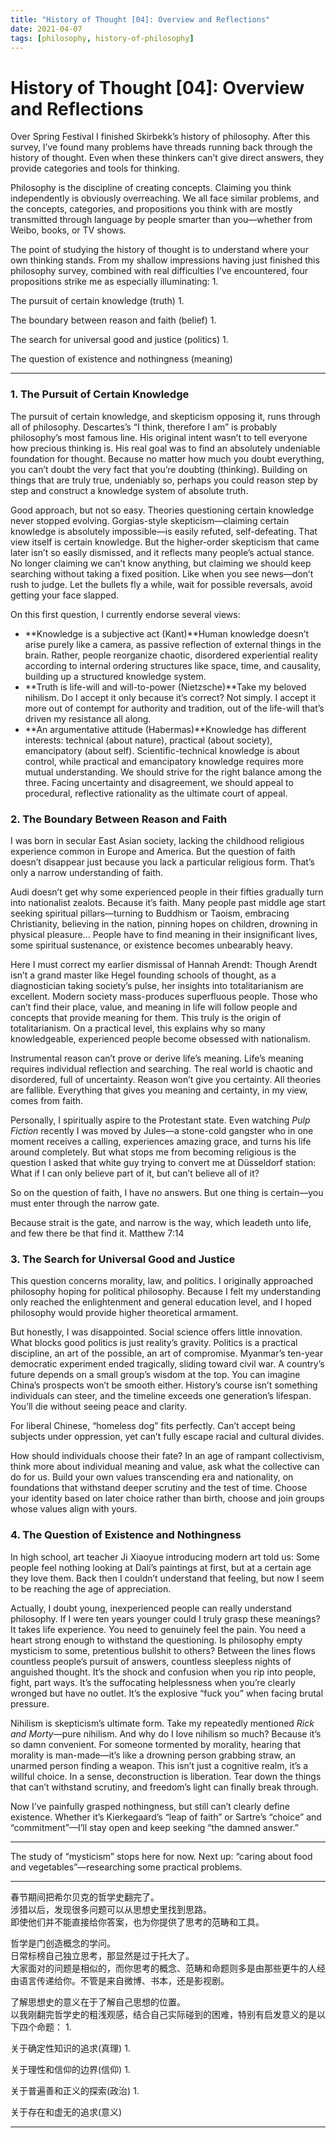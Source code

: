 ```yaml
---
title: "History of Thought [04]: Overview and Reflections"
date: 2021-04-07
tags: [philosophy, history-of-philosophy]
---
```


# History of Thought [04]: Overview and Reflections


Over Spring Festival I finished Skirbekk’s history of philosophy. After this survey, I’ve found many problems have threads running back through the history of thought. Even when these thinkers can’t give direct answers, they provide categories and tools for thinking.

Philosophy is the discipline of creating concepts. Claiming you think independently is obviously overreaching. We all face similar problems, and the concepts, categories, and propositions you think with are mostly transmitted through language by people smarter than you—whether from Weibo, books, or TV shows.

The point of studying the history of thought is to understand where your own thinking stands. From my shallow impressions having just finished this philosophy survey, combined with real difficulties I’ve encountered, four propositions strike me as especially illuminating:
1. 

The pursuit of certain knowledge (truth)
1. 

The boundary between reason and faith (belief)
1. 

The search for universal good and justice (politics)
1. 

The question of existence and nothingness (meaning)

---

### **1. The Pursuit of Certain Knowledge**

The pursuit of certain knowledge, and skepticism opposing it, runs through all of philosophy. Descartes’s “I think, therefore I am” is probably philosophy’s most famous line. His original intent wasn’t to tell everyone how precious thinking is. His real goal was to find an absolutely undeniable foundation for thought. Because no matter how much you doubt everything, you can’t doubt the very fact that you’re doubting (thinking). Building on things that are truly true, undeniably so, perhaps you could reason step by step and construct a knowledge system of absolute truth.

Good approach, but not so easy. Theories questioning certain knowledge never stopped evolving. Gorgias-style skepticism—claiming certain knowledge is absolutely impossible—is easily refuted, self-defeating. That view itself is certain knowledge. But the higher-order skepticism that came later isn’t so easily dismissed, and it reflects many people’s actual stance. No longer claiming we can’t know anything, but claiming we should keep searching without taking a fixed position. Like when you see news—don’t rush to judge. Let the bullets fly a while, wait for possible reversals, avoid getting your face slapped.

On this first question, I currently endorse several views:
- **Knowledge is a subjective act (Kant)**Human knowledge doesn’t arise purely like a camera, as passive reflection of external things in the brain. Rather, people reorganize chaotic, disordered experiential reality according to internal ordering structures like space, time, and causality, building up a structured knowledge system.
- **Truth is life-will and will-to-power (Nietzsche)**Take my beloved nihilism. Do I accept it only because it’s correct? Not simply. I accept it more out of contempt for authority and tradition, out of the life-will that’s driven my resistance all along.
- **An argumentative attitude (Habermas)**Knowledge has different interests: technical (about nature), practical (about society), emancipatory (about self). Scientific-technical knowledge is about control, while practical and emancipatory knowledge requires more mutual understanding. We should strive for the right balance among the three. Facing uncertainty and disagreement, we should appeal to procedural, reflective rationality as the ultimate court of appeal.

### **2. The Boundary Between Reason and Faith**

I was born in secular East Asian society, lacking the childhood religious experience common in Europe and America. But the question of faith doesn’t disappear just because you lack a particular religious form. That’s only a narrow understanding of faith.

Audi doesn’t get why some experienced people in their fifties gradually turn into nationalist zealots. Because it’s faith. Many people past middle age start seeking spiritual pillars—turning to Buddhism or Taoism, embracing Christianity, believing in the nation, pinning hopes on children, drowning in physical pleasure... People have to find meaning in their insignificant lives, some spiritual sustenance, or existence becomes unbearably heavy.

Here I must correct my earlier dismissal of Hannah Arendt: Though Arendt isn’t a grand master like Hegel founding schools of thought, as a diagnostician taking society’s pulse, her insights into totalitarianism are excellent. Modern society mass-produces superfluous people. Those who can’t find their place, value, and meaning in life will follow people and concepts that provide meaning for them. This truly is the origin of totalitarianism. On a practical level, this explains why so many knowledgeable, experienced people become obsessed with nationalism.

Instrumental reason can’t prove or derive life’s meaning. Life’s meaning requires individual reflection and searching. The real world is chaotic and disordered, full of uncertainty. Reason won’t give you certainty. All theories are fallible. Everything that gives you meaning and certainty, in my view, comes from faith.

Personally, I spiritually aspire to the Protestant state. Even watching *Pulp Fiction* recently I was moved by Jules—a stone-cold gangster who in one moment receives a calling, experiences amazing grace, and turns his life around completely. But what stops me from becoming religious is the question I asked that white guy trying to convert me at Düsseldorf station: What if I can only believe part of it, but can’t believe all of it?

So on the question of faith, I have no answers. But one thing is certain—you must enter through the narrow gate.

Because strait is the gate, and narrow is the way, which leadeth unto life, and few there be that find it. Matthew 7:14

### **3. The Search for Universal Good and Justice**

This question concerns morality, law, and politics. I originally approached philosophy hoping for political philosophy. Because I felt my understanding only reached the enlightenment and general education level, and I hoped philosophy would provide higher theoretical armament.

But honestly, I was disappointed. Social science offers little innovation. What blocks good politics is just reality’s gravity. Politics is a practical discipline, an art of the possible, an art of compromise. Myanmar’s ten-year democratic experiment ended tragically, sliding toward civil war. A country’s future depends on a small group’s wisdom at the top. You can imagine China’s prospects won’t be smooth either. History’s course isn’t something individuals can steer, and the timeline exceeds one generation’s lifespan. You’ll die without seeing peace and clarity.

For liberal Chinese, “homeless dog” fits perfectly. Can’t accept being subjects under oppression, yet can’t fully escape racial and cultural divides.

How should individuals choose their fate? In an age of rampant collectivism, think more about individual meaning and value, ask what the collective can do for us. Build your own values transcending era and nationality, on foundations that withstand deeper scrutiny and the test of time. Choose your identity based on later choice rather than birth, choose and join groups whose values align with yours.
### **4. The Question of Existence and Nothingness**

In high school, art teacher Ji Xiaoyue introducing modern art told us: Some people feel nothing looking at Dalí’s paintings at first, but at a certain age they love them. Back then I couldn’t understand that feeling, but now I seem to be reaching the age of appreciation.

Actually, I doubt young, inexperienced people can really understand philosophy. If I were ten years younger could I truly grasp these meanings? It takes life experience. You need to genuinely feel the pain. You need a heart strong enough to withstand the questioning. Is philosophy empty mysticism to some, pretentious bullshit to others? Between the lines flows countless people’s pursuit of answers, countless sleepless nights of anguished thought. It’s the shock and confusion when you rip into people, fight, part ways. It’s the suffocating helplessness when you’re clearly wronged but have no outlet. It’s the explosive “fuck you” when facing brutal pressure.

Nihilism is skepticism’s ultimate form. Take my repeatedly mentioned *Rick and Morty*—pure nihilism. And why do I love nihilism so much? Because it’s so damn convenient. For someone tormented by morality, hearing that morality is man-made—it’s like a drowning person grabbing straw, an unarmed person finding a weapon. This isn’t just a cognitive realm, it’s a willful choice. In a sense, deconstruction is liberation. Tear down the things that can’t withstand scrutiny, and freedom’s light can finally break through.

Now I’ve painfully grasped nothingness, but still can’t clearly define existence. Whether it’s Kierkegaard’s “leap of faith” or Sartre’s “choice” and “commitment”—I’ll stay open and keep seeking “the damned answer.”

---

The study of “mysticism” stops here for now. Next up: “caring about food and vegetables”—researching some practical problems.

---

春节期间把希尔贝克的哲学史翻完了。  
涉猎以后，发现很多问题可以从思想史里找到思路。  
即使他们并不能直接给你答案，也为你提供了思考的范畴和工具。

哲学是门创造概念的学问。  
日常标榜自己独立思考，那显然是过于托大了。  
大家面对的问题是相似的，而你思考的概念、范畴和命题则多是由那些更牛的人经由语言传递给你。不管是来自微博、书本，还是影视剧。

了解思想史的意义在于了解自己思想的位置。  
以我刚翻完哲学史的粗浅观感，结合自己实际碰到的困难，特别有启发意义的是以下四个命题：
1. 

关于确定性知识的追求(真理)
1. 

关于理性和信仰的边界(信仰)
1. 

关于普遍善和正义的探索(政治)
1. 

关于存在和虚无的追求(意义)

---
